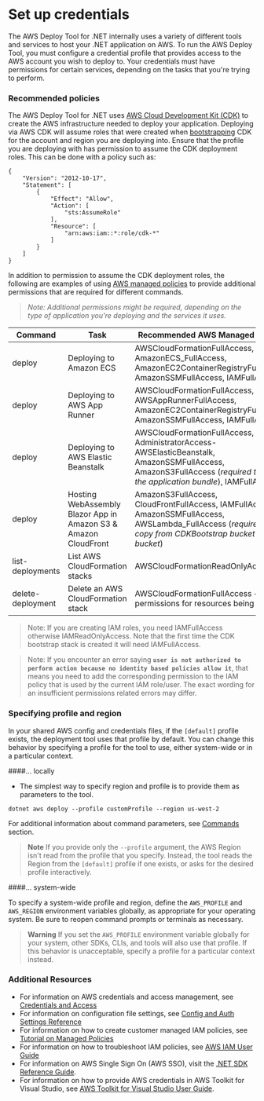 # Set up credentials

The AWS Deploy Tool for .NET internally uses a variety of different tools and services to host your .NET application on AWS. To run the AWS Deploy Tool, you must configure a credential profile that provides access to the AWS account you wish to deploy to. Your credentials must have permissions for certain services, depending on the tasks that you're trying to perform.

### Recommended policies

The AWS Deploy Tool for .NET uses [AWS Cloud Development Kit (CDK)](https://docs.aws.amazon.com/cdk/v2/guide/home.html) to create the AWS infrastructure needed to deploy your application. Deploying via AWS CDK will assume roles that were created when [bootstrapping](https://docs.aws.amazon.com/cdk/v2/guide/bootstrapping.html) CDK for the account and region you are deploying into. Ensure that the profile you are deploying with has permission to assume the CDK deployment roles. This can be done with a policy such as:
```
{
    "Version": "2012-10-17",
    "Statement": [
        {
            "Effect": "Allow",
            "Action": [
                "sts:AssumeRole"
            ],
            "Resource": [
                "arn:aws:iam::*:role/cdk-*"
            ]
        }
    ]
}
```

In addition to permission to assume the CDK deployment roles, the following are examples of using [AWS managed policies](https://docs.aws.amazon.com/IAM/latest/UserGuide/access_policies_managed-vs-inline.html#aws-managed-policies) to provide additional permissions that are required for different commands.

  > *Note: Additional permissions might be required, depending on the type of application you're deploying and the services it uses.*

|Command| Task | Recommended AWS Managed Policies |
| --- | --- |--- |
|deploy | Deploying to Amazon ECS | AWSCloudFormationFullAccess, AmazonECS_FullAccess, AmazonEC2ContainerRegistryFullAccess, AmazonSSMFullAccess, IAMFullAccess |
|deploy | Deploying to AWS App Runner| AWSCloudFormationFullAccess, AWSAppRunnerFullAccess, AmazonEC2ContainerRegistryFullAccess, AmazonSSMFullAccess, IAMFullAccess|
|deploy | Deploying to AWS Elastic Beanstalk | AWSCloudFormationFullAccess, AdministratorAccess-AWSElasticBeanstalk, AmazonSSMFullAccess, AmazonS3FullAccess (*required to upload the application bundle*), IAMFullAccess |
|deploy | Hosting WebAssembly Blazor App in Amazon S3 & Amazon CloudFront | AmazonS3FullAccess, CloudFrontFullAccess, IAMFullAccess, AmazonSSMFullAccess, AWSLambda_FullAccess (*required to copy from CDKBootstrap bucket to S3 bucket*)|
| list-deployments | List AWS CloudFormation stacks| AWSCloudFormationReadOnlyAccess  |
| delete-deployment | Delete an AWS CloudFormation stack | AWSCloudFormationFullAccess + permissions for resources being deleted |

  > Note: If you are creating IAM roles, you need IAMFullAccess otherwise IAMReadOnlyAccess. Note that the first time the CDK bootstrap stack is created it will need IAMFullAccess.



  > Note: If you encounter an error saying **`user is not authorized to perform action because no identity based policies allow it`**, that means you need to add the corresponding permission to the IAM policy that is used by the current IAM role/user. The exact wording for an insufficient permissions related errors may differ.


### Specifying profile and region

In your shared AWS config and credentials files, if the `[default]` profile exists, the deployment tool uses that profile by default. You can change this behavior by specifying a profile for the tool to use, either system-wide or in a particular context.

####... locally
* The simplest way to specify region and profile is to provide them as parameters to the tool.

```
dotnet aws deploy --profile customProfile --region us-west-2
```

For additional information about command parameters, see [Commands](../../docs/commands/deploy.md) section.

  > **Note**
  > If you provide only the `--profile` argument, the AWS Region isn't read from the profile that you specify. Instead, the tool reads the Region from the `[default]` profile if one exists, or asks for the desired profile interactively.

####... system-wide

To specify a system-wide profile and region, define the `AWS_PROFILE` and `AWS_REGION` environment variables globally, as appropriate for your operating system. Be sure to reopen command prompts or terminals as necessary.

  > **Warning**
  > If you set the `AWS_PROFILE` environment variable globally for your system, other SDKs, CLIs, and tools will also use that profile. If this behavior is unacceptable, specify a profile for a particular context instead.

### Additional Resources

* For information on AWS credentials and access management, see [Credentials and Access](https://docs.aws.amazon.com/sdkref/latest/guide/access.html)
* For information on configuration file settings, see [Config and Auth Settings Reference](https://docs.aws.amazon.com/sdkref/latest/guide/settings-reference.html)
* For information on how to create customer managed IAM policies, see [Tutorial on Managed Policies](https://docs.aws.amazon.com/IAM/latest/UserGuide/tutorial_managed-policies.html)
* For information on how to troubleshoot IAM policies, see [AWS IAM User Guide](https://docs.aws.amazon.com/IAM/latest/UserGuide/troubleshoot_policies.html)
* For information on AWS Single Sign On (AWS SSO),  visit the [.NET SDK Reference Guide](https://docs.aws.amazon.com/sdkref/latest/guide/access-sso.html).
* For information on how to provide AWS credentials in AWS Toolkit for Visual Studio, see [AWS Toolkit for Visual Studio User Guide](https://docs.aws.amazon.com/toolkit-for-visual-studio/latest/user-guide/credentials.html).
